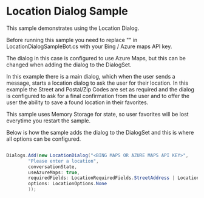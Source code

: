 ﻿# Location Dialog Sample

This sample demonstrates using the Location Dialog.

Before running this sample you need to replace "<BING MAPS OR AZURE MAPS API KEY>" in LocationDialogSampleBot.cs
with your Bing / Azure maps API key.  

The dialog in this case is configured to use Azure Maps, but this
can be changed when adding the dialog to the DialogSet.

In this example there is a main dialog, which when the user sends a message, starts a location
dialog to ask the user for their location. In this example the Street and Postal/Zip Codes are set
as required and the dialog is configured to ask for a final confirmation from the user and to offer
the user the ability to save a found location in their favorites.

This sample uses Memory Storage for state, so user favorites will be lost everytime you restart the sample.

Below is how the sample adds the dialog to the DialogSet and this is where all options can be configured.

```cs

Dialogs.Add(new LocationDialog("<BING MAPS OR AZURE MAPS API KEY>",
        "Please enter a location",
        conversationState,
        useAzureMaps: true,
        requiredFields: LocationRequiredFields.StreetAddress | LocationRequiredFields.PostalCode,
        options: LocationOptions.None
        ));

```


